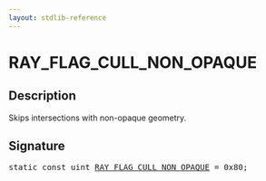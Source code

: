 ```yaml
---
layout: stdlib-reference
---
```


# RAY_FLAG_CULL_NON_OPAQUE

## Description

Skips intersections with non-opaque geometry.


## Signature
<pre>
<span class='code_keyword'>static</span> <span class='code_keyword'>const</span> <span class="code_keyword">uint</span> <a href="ray_flag_cull_non_opaque-01245679abcefgijklmn.html" class="code_var">RAY_FLAG_CULL_NON_OPAQUE</a> = 0x80;
</pre>

